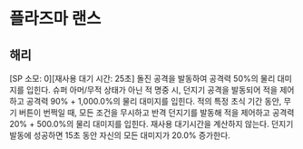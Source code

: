 # 플라즈마 랜스

## 해리

[SP 소모: 0][재사용 대기 시간: 25초] 돌진 공격을 발동하여 공격력 50%의 물리 대미지를 입힌다. 슈퍼 아머/무적 상태가 아닌 적 명중 시, 던지기 공격을 발동되어 적을 제어하고 공격력 90% + 1,000.0%의 물리 대미지를 입힌다. 적의 특정 초식 기간 동안, 무기 버튼이 번쩍일 때, 모든 조건을 무시하고 반격 던지기를 발동해 적을 제어하고 공격력 20% + 500.0%의 물리 대미지를 입힌다. 재사용 대기시간을 계산하지 않는다. 던지기 발동에 성공하면 15초 동안 자신의 모든 대미지가 20.0% 증가한다.
